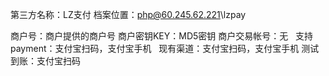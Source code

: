 第三方名称：LZ支付
档案位置：php@60.245.62.221\lzpay

商户号：商户提供的商户号
商户密钥KEY：MD5密钥
商户交易帐号：无
 
支持payment：支付宝扫码，支付宝手机
 
现有渠道：支付宝扫码，支付宝手机
测试到账：支付宝扫码
